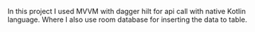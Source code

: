 In this project I used MVVM with dagger hilt for api call with native Kotlin language. 
Where I also use room database for inserting the data to table. 
